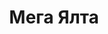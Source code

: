 --- 
title: "Мега Ялта" 
site: "http://megayalta.com.ua" 
town: "Ялта" 
tel: ["+ 7 (978) 739-56-76, + 38 (096) 646-66-36, + 38 (066) 506-66-36"] 
address: "Россия, Республика Крым, г. Ялта, ул. Ленина, 1, офис 10" 
mail: "info@megayalta.com.ua" 
--- 